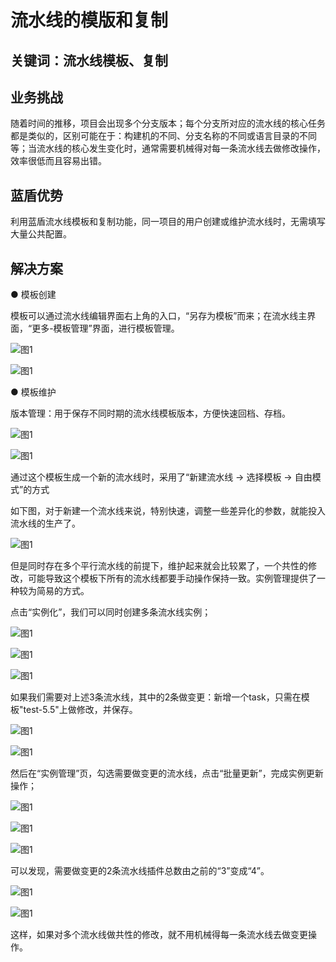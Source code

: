 # 流水线的模版和复制

## 关键词：流水线模板、复制 <a href="#zhun-bei-shi-xiang" id="zhun-bei-shi-xiang"></a>

## 业务挑战 <a href="#zhun-bei-shi-xiang" id="zhun-bei-shi-xiang"></a>

随着时间的推移，项目会出现多个分支版本；每个分支所对应的流水线的核心任务都是类似的，区别可能在于：构建机的不同、分支名称的不同或语言目录的不同等；当流水线的核心发生变化时，通常需要机械得对每一条流水线去做修改操作，效率很低而且容易出错。

## 蓝盾优势 <a href="#zhun-bei-shi-xiang" id="zhun-bei-shi-xiang"></a>

利用蓝盾流水线模板和复制功能，同一项目的用户创建或维护流水线时，无需填写大量公共配置。

## 解决方案 <a href="#zhun-bei-shi-xiang" id="zhun-bei-shi-xiang"></a>

● 模板创建

模板可以通过流水线编辑界面右上角的入口，“另存为模板”而来；在流水线主界面，“更多-模板管理”界面，进行模板管理。

![图1](../../.gitbook/assets/scene-Template-copy-pipeline-a.png)

![图1](../../.gitbook/assets/scene-Template-copy-pipeline-b.png)

● 模板维护

版本管理：用于保存不同时期的流水线模板版本，方便快速回档、存档。

![图1](../../.gitbook/assets/scene-Template-copy-pipeline-c.png)

![图1](../../.gitbook/assets/scene-Template-copy-pipeline-d.png)

通过这个模板生成一个新的流水线时，采用了“新建流水线 -> 选择模板 -> 自由模式”的方式

如下图，对于新建一个流水线来说，特别快速，调整一些差异化的参数，就能投入流水线的生产了。

![图1](../../.gitbook/assets/scene-Template-copy-pipeline-e.png)

但是同时存在多个平行流水线的前提下，维护起来就会比较累了，一个共性的修改，可能导致这个模板下所有的流水线都要手动操作保持一致。实例管理提供了一种较为简易的方式。

点击“实例化”，我们可以同时创建多条流水线实例；

![图1](../../.gitbook/assets/scene-Template-copy-pipeline-f.png)

![图1](../../.gitbook/assets/scene-Template-copy-pipeline-g.png)

![图1](../../.gitbook/assets/scene-Template-copy-pipeline-h.png)

如果我们需要对上述3条流水线，其中的2条做变更：新增一个task，只需在模板"test-5.5"上做修改，并保存。

![图1](../../.gitbook/assets/scene-Template-copy-pipeline-i.png)

![图1](../../.gitbook/assets/scene-Template-copy-pipeline-j.png)

然后在“实例管理”页，勾选需要做变更的流水线，点击“批量更新”，完成实例更新操作；

![图1](../../.gitbook/assets/scene-Template-copy-pipeline-k.png)

![图1](../../.gitbook/assets/scene-Template-copy-pipeline-l.png)

![图1](../../.gitbook/assets/scene-Template-copy-pipeline-m.png)

可以发现，需要做变更的2条流水线插件总数由之前的“3”变成“4”。

![图1](../../.gitbook/assets/scene-Template-copy-pipeline-n.png)

![图1](../../.gitbook/assets/scene-Template-copy-pipeline-o.png)

这样，如果对多个流水线做共性的修改，就不用机械得每一条流水线去做变更操作。
